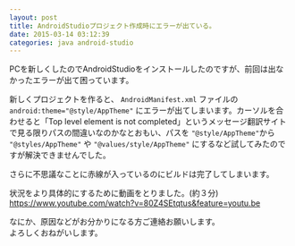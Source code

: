 ```yaml
---
layout: post
title: AndroidStudioプロジェクト作成時にエラーが出ている。
date: 2015-03-14 03:12:39
categories: java android-studio
---
```

<p>PCを新しくしたのでAndroidStudioをインストールしたのですが、前回は出なかったエラーが出て困っています。</p>

<p>新しくプロジェクトを作ると、 <code>AndroidManifest.xml</code> ファイルの <code>android:theme="@style/AppTheme"</code> にエラーが出てしまいます。カーソルを合わせると「Top level element is not completed」というメッセージ翻訳サイトで見る限りパスの間違いなのかなとおもい、パスを <code>"@style/AppTheme"</code>から <code>"@styles/AppTheme"</code> や <code>"@values/style/AppTheme"</code> にするなど試してみたのですが解決できませんでした。</p>

<p>さらに不思議なことに赤線が入っているのにビルドは完了してしまいます。</p>

<p>状況をより具体的にするために動画をとりました。(約３分)<br>
<a href="https://www.youtube.com/watch?v=80Z4SEtqtus&amp;feature=youtu.be" rel="nofollow">https://www.youtube.com/watch?v=80Z4SEtqtus&amp;feature=youtu.be</a></p>

<p>なにか、原因などがお分かりになる方ご連絡お願いします。<br>
よろしくおねがいします。</p>
